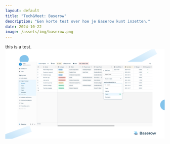 ```yaml
---
layout: default
title: "Tech&Meet: Baserow"
description: "Een korte test over hoe je Baserow kunt inzetten."
date: 2024-10-22
image: /assets/img/baserow.png
---
```

this is a test.
<img src="assets/img/baserow.png" alt="baserow">
